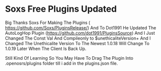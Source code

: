 # Soxs Free Plugins Updated

Big Thanks Soxs For Making The Plugins ( https://github.com/Soxs/PluginsRelease/) And To Dot1991 He Updated The AutoLogHop Plugin (https://github.com/dot1991/PluginsSource) And I Just Changed The Const Val And Compileonly to $unethicaliteVersion+ And I Changed The Unethicalite Version To The Newest 1.0.18 Will Change To 1.0.19 Later When The Client Is Back Up.

Still Kind Of Learning So You May Have To Drag The Plugin Into .openosrs/plugins folder till i add in the plugins.json file.

